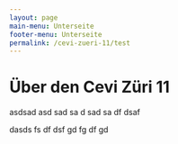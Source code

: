 ```yaml
---
layout: page
main-menu: Unterseite
footer-menu: Unterseite
permalink: /cevi-zueri-11/test
---
```


# Über den Cevi Züri 11

asdsad asd sad sa d sad sa df dsaf

dasds fs df dsf gd fg df gd